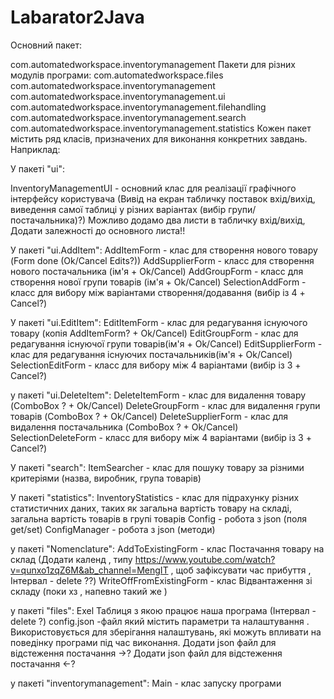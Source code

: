# Labarator2Java

Основний пакет:

com.automatedworkspace.inventorymanagement
Пакети для різних модулів програми:
com.automatedworkspace.files
com.automatedworkspace.inventorymanagement
com.automatedworkspace.inventorymanagement.ui
com.automatedworkspace.inventorymanagement.filehandling
com.automatedworkspace.inventorymanagement.search
com.automatedworkspace.inventorymanagement.statistics
Кожен пакет містить ряд класів, призначених для виконання конкретних завдань. Наприклад:

У пакеті "ui":

InventoryManagementUI - основний клас для реалізації графічного інтерфейсу користувача (Вивід на екран табличку поставок вхід/вихід, виведення самої таблиці у різних варіантах (вибір групи/постачальника)?)
Можливо додамо два листи в табличку вхід/вихід,
Додати залежності до основного листа!!

У пакеті "ui.AddItem":
AddItemForm - клас для створення нового товару (Form done (Ok/Cancel Edits?))
AddSupplierForm - класс для створення нового постачальника (ім'я + Ok/Cancel)
AddGroupForm - класс для створення нової групи товарів (ім'я + Ok/Cancel)
SelectionAddForm - класс для вибору між варіантами створення/додавання (вибір із 4 + Cancel?)

У пакеті "ui.EditItem":
EditItemForm - клас для редагування існуючого товару (копія AddItemForm? + Ok/Cancel)
EditGroupForm - клас для редагування існуючої групи товарів(ім'я + Ok/Cancel)
EditSupplierForm - клас для редагування існуючих постачальників(ім'я + Ok/Cancel)
SelectionEditForm - класс для вибору між 4 варіантами  (вибір із 3 + Cancel?)

у пакеті "ui.DeleteItem":
DeleteItemForm - клас для видалення товару (ComboBox ?  + Ok/Cancel)
DeleteGroupForm - клас для видалення групи товарів (ComboBox ?  + Ok/Cancel)
DeleteSupplierForm - клас для видалення постачальника (ComboBox ?  + Ok/Cancel)
SelectionDeleteForm - класс для вибору між 4 варіантами  (вибір із 3 + Cancel?)


У пакеті "search":
ItemSearcher - клас для пошуку товару за різними критеріями (назва, виробник, група товарів)

У пакеті "statistics":
InventoryStatistics - клас для підрахунку різних статистичних даних, таких як загальна вартість товару на складі, загальна вартість товарів в групі товарів
Config - робота з json (поля get/set)
ConfigManager - робота з json (методи)

у пакеті "Nomenclature":
AddToExistingForm - клас Постачання товару на склад (Додати календ , типу  https://www.youtube.com/watch?v=qunxo1zqZ6M&ab_channel=MengIT , щоб зафіксувати час прибуття , Інтервал - delete ??)
WriteOffFromExistingForm - клас Відвантаження зі складу (поки хз , напевно такий же )

у пакеті "files":
Exel Таблиця з якою працює наша програма (Інтервал - delete ?)
config.json -файл який містить параметри та налаштування . Використовується для зберігання налаштувань, які можуть впливати на поведінку програми під час виконання.
Додати json файл для відстеження постачання ->?
Додати json файл для відстеження постачання <-?

у пакеті "inventorymanagement":
Main - клас запуску програми
